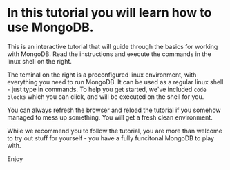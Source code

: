 # In this tutorial you will learn how to use MongoDB. 

This is an interactive tutorial that will guide through the basics for working with MongoDB.
Read the instructions and execute the commands in the linux shell on the right.

The teminal on the right is a preconfigured linux environment, with everything you need to run MongoDB.
It can be used as a regular linux shell - just type in commands.
To help you get started, we've included `code blocks` which you can click, and will be executed on the shell for you.

You can always refresh the browser and reload the tutorial if you somehow managed to mess up something. You will get a fresh clean environment.

While we recommend you to follow the tutorial, you are more than welcome to try out stuff for yourself - you have a fully
funcitonal MongoDB to play with.


Enjoy 
